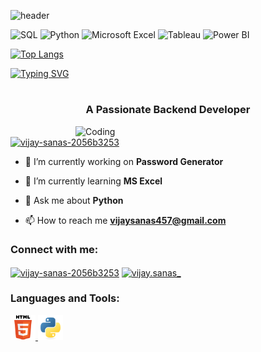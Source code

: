 ![header](https://capsule-render.vercel.app/api?type=waving&color=gradient&height=300&section=header&text=VIJAY%20SANAS&fontSize=90&animation=fadeIn&fontAlignY=38&desc=-Data%20Analyst&descAlignY=55&descAlign=80)

![SQL](https://img.shields.io/badge/SQL-3776AB?logo=sql&logoColor=fff&style=flat-square)
![Python](https://img.shields.io/badge/Python-3776AB?logo=python&logoColor=fff&style=flat-square)
![Microsoft Excel](https://img.shields.io/badge/Microsoft%20Excel-217346?logo=microsoftexcel&logoColor=fff&style=flat-square)
![Tableau](https://img.shields.io/badge/Tableau-E97627?logo=tableau&logoColor=fff&style=flat-square)
![Power BI](https://img.shields.io/badge/Power%20BI-F2C811?logo=powerbi&logoColor=fff&style=flat-square)

[![Top Langs](https://github-readme-stats.vercel.app/api/top-langs/?username=vijaysanas&layout=pie)](https://github.com/vijaysanas/github-readme-stats)

[![Typing SVG](https://readme-typing-svg.demolab.com/?lines=Hello!;I'm+B.Tech+Student;Proficient+in+programming+languages;like+SQL,+Excel,+Python,+POWER+BI)](https://git.io/typing-svg)

<h1 align="center"></h1>
<h3 align="center">A Passionate Backend Developer</h3>
<img align="right" alt="Coding" width="400" src="https://media.tenor.com/NOYF3f82b_gAAAAC/programmer.gif">
<p align="left"> <a href="https://linkedin.com/in/vijay-sanas-2056b3253" target="blank"><img src="https://img.shields.io/twitter/follow/VIJAY SANAS?logo=linkedin&style=for-the-badge" alt="vijay-sanas-2056b3253" /></a> </p>

- 🔭 I’m currently working on **Password Generator**

- 🌱 I’m currently learning **MS Excel**

- 💬 Ask me about **Python**

- 📫 How to reach me **vijaysanas457@gmail.com**

<h3 align="left">Connect with me:</h3>
<p align="left">
<a href="https://linkedin.com/in/vijay-sanas-2056b3253" target="blank"><img align="center" src="https://raw.githubusercontent.com/rahuldkjain/github-profile-readme-generator/master/src/images/icons/Social/linked-in-alt.svg" alt="vijay-sanas-2056b3253" height="30" width="40" /></a>
<a href="https://instagram.com/vijay.sanas_" target="blank"><img align="center" src="https://raw.githubusercontent.com/rahuldkjain/github-profile-readme-generator/master/src/images/icons/Social/instagram.svg" alt="vijay.sanas_" height="30" width="40" /></a>
</p>

<h3 align="left">Languages and Tools:</h3>
<p align="left"> <a href="https://www.w3.org/html/" target="_blank" rel="noreferrer"> <img src="https://raw.githubusercontent.com/devicons/devicon/master/icons/html5/html5-original-wordmark.svg" alt="html5" width="40" height="40"/> </a> <a href="https://www.python.org" target="_blank" rel="noreferrer"> <img src="https://raw.githubusercontent.com/devicons/devicon/master/icons/python/python-original.svg" alt="python" width="40" height="40"/> </a> </p>

